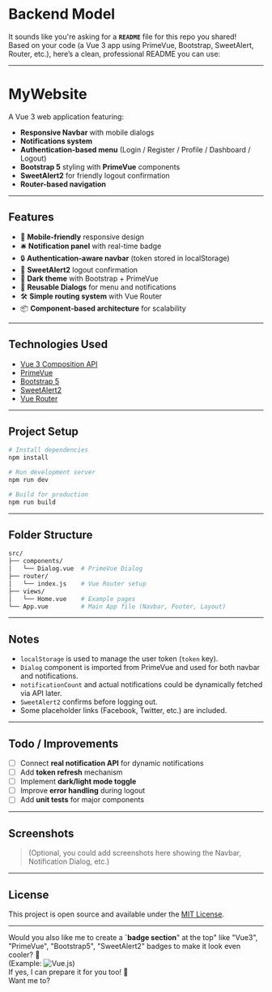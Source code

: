 # Backend Model
It sounds like you're asking for a **`README`** file for this repo you shared!  
Based on your code (a Vue 3 app using PrimeVue, Bootstrap, SweetAlert, Router, etc.), here’s a clean, professional README you can use:

---

# MyWebsite

A Vue 3 web application featuring:
- **Responsive Navbar** with mobile dialogs
- **Notifications system**
- **Authentication-based menu** (Login / Register / Profile / Dashboard / Logout)
- **Bootstrap 5** styling with **PrimeVue** components
- **SweetAlert2** for friendly logout confirmation
- **Router-based navigation**

---

## Features

- 📱 **Mobile-friendly** responsive design
- 🛎️ **Notification panel** with real-time badge
- 🔒 **Authentication-aware navbar** (token stored in localStorage)
- 💬 **SweetAlert2** logout confirmation
- 🌙 **Dark theme** with Bootstrap + PrimeVue
- 🧩 **Reusable Dialogs** for menu and notifications
- 🛠️ **Simple routing system** with Vue Router
- 📦 **Component-based architecture** for scalability

---

## Technologies Used

- [Vue 3 Composition API](https://vuejs.org/)
- [PrimeVue](https://primevue.org/)
- [Bootstrap 5](https://getbootstrap.com/)
- [SweetAlert2](https://sweetalert2.github.io/)
- [Vue Router](https://router.vuejs.org/)

---

## Project Setup

```bash
# Install dependencies
npm install

# Run development server
npm run dev

# Build for production
npm run build
```

---

## Folder Structure

```bash
src/
├── components/
│   └── Dialog.vue  # PrimeVue Dialog
├── router/
│   └── index.js    # Vue Router setup
├── views/
│   └── Home.vue    # Example pages
└── App.vue         # Main App file (Navbar, Footer, Layout)
```

---

## Notes

- `localStorage` is used to manage the user token (`token` key).
- `Dialog` component is imported from PrimeVue and used for both navbar and notifications.
- `notificationCount` and actual notifications could be dynamically fetched via API later.
- `SweetAlert2` confirms before logging out.
- Some placeholder links (Facebook, Twitter, etc.) are included.

---

## Todo / Improvements

- [ ] Connect **real notification API** for dynamic notifications
- [ ] Add **token refresh** mechanism
- [ ] Implement **dark/light mode toggle**
- [ ] Improve **error handling** during logout
- [ ] Add **unit tests** for major components

---

## Screenshots

> (Optional, you could add screenshots here showing the Navbar, Notification Dialog, etc.)

---

## License

This project is open source and available under the [MIT License](LICENSE).

---

Would you also like me to create a **`badge section**" at the top" like "Vue3", "PrimeVue", "Bootstrap5", "SweetAlert2" badges to make it look even cooler? 🚀  
(Example: ![Vue.js](https://img.shields.io/badge/Vue.js-35495E?style=for-the-badge&logo=vue.js&logoColor=4FC08D))  
If yes, I can prepare it for you too! 🎨  
Want me to?
